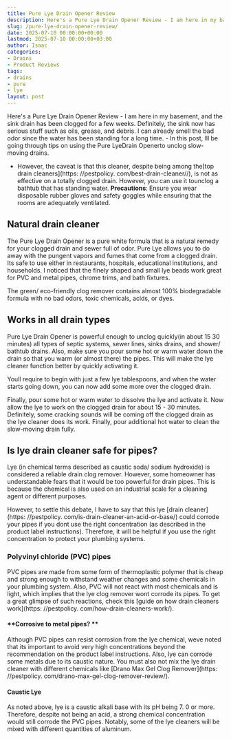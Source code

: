 ```yaml
---
title: Pure Lye Drain Opener Review
description: Here's a Pure Lye Drain Opener Review - I am here in my basement, and the sink drain has been clogged for a few weeks. Definitely, the sink now has serious...
slug: /pure-lye-drain-opener-review/
date: 2025-07-10 00:00:00+00:00
lastmod: 2025-07-10 00:00:00+03:00
author: Isaac
categories:
- Drains
- Product Reviews
tags:
- drains
- pure
- lye
layout: post
---
```


Here's a Pure Lye Drain Opener Review - I am here in my basement, and the sink drain has been clogged for a few weeks. Definitely, the sink now has serious stuff such as oils, grease, and debris. I can already smell the bad odor since the water has been standing for a long time. - In this post, Ill be going through tips on using the Pure LyeDrain Openerto unclog slow-moving drains.

- However, the caveat is that this cleaner, despite being among the[top drain cleaners](https: //pestpolicy. com/best-drain-cleaner//), is not as effective on a totally clogged drain. However, you can use it tounclog a bathtub that has standing water. **Precautions**: Ensure you wear disposable rubber gloves and safety goggles while ensuring that the rooms are adequately ventilated.

##  **Natural drain cleaner**

The Pure Lye Drain Opener is a pure white formula that is a natural remedy for your clogged drain and sewer full of odor. Pure Lye allows you to do away with the pungent vapors and fumes that come from a clogged drain. Its safe to use either in restaurants, hospitals, educational institutions, and households. I noticed that the finely shaped and small lye beads work great for PVC and metal pipes, chrome trims, and bath fixtures.

The green/ eco-friendly clog remover contains almost 100% biodegradable formula with no bad odors, toxic chemicals, acids, or dyes.

##  Works in all drain types

Pure Lye Drain Opener is powerful enough to unclog quickly(in about 15 30 minutes) all types of septic systems, sewer lines, sinks drains, and shower/ bathtub drains. Also, make sure you pour some hot or warm water down the drain so that you warm (or almost there) the pipes. This will make the lye cleaner function better by quickly activating it.

Youll require to begin with just a few lye tablespoons, and when the water starts going down, you can now add some more over the clogged drain.

Finally, pour some hot or warm water to dissolve the lye and activate it. Now allow the lye to work on the clogged drain for about 15 - 30 minutes. Definitely, some cracking sounds will be coming off the clogged drain as the lye cleaner does its work. Finally, pour additional hot water to clean the slow-moving drain fully.

##  Is lye drain cleaner safe for pipes?

Lye (in chemical terms described as caustic soda/ sodium hydroxide) is considered a reliable drain clog remover. However, some homeowner has understandable fears that it would be too powerful for drain pipes. This is because the chemical is also used on an industrial scale for a cleaning agent or different purposes.

However, to settle this debate, I have to say that this lye [drain cleaner](https: //pestpolicy. com/is-drain-cleaner-an-acid-or-base/) could corrode your pipes if you dont use the right concentration (as described in the product label instructions). Therefore, it will be helpful if you use the right concentration to protect your plumbing systems.

###  **Polyvinyl chloride (PVC) pipes**

PVC pipes are made from some form of thermoplastic polymer that is cheap and strong enough to withstand weather changes and some chemicals in your plumbing system. Also, PVC will not react with most chemicals and is light, which implies that the lye clog remover wont corrode its pipes. To get a great glimpse of such reactions, check this [guide on how drain cleaners work](https: //pestpolicy. com/how-drain-cleaners-work/).

####  **Corrosive to metal pipes? **

Although PVC pipes can resist corrosion from the lye chemical, weve noted that its important to avoid very high concentrations beyond the recommendation on the product label instructions. Also, lye can corrode some metals due to its caustic nature. You must also not mix the lye drain cleaner with different chemicals like [Drano Max Gel Clog Remover](https: //pestpolicy. com/drano-max-gel-clog-remover-review/).

####  **Caustic Lye**

As noted above, lye is a caustic alkali base with its pH being 7. 0 or more. Therefore, despite not being an acid, a strong chemical concentration would still corrode the PVC pipes. Notably, some of the lye cleaners will be mixed with different quantities of aluminum.
